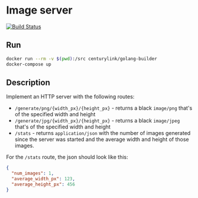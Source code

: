 # Image server

[![Build Status](https://travis-ci.org/ridfrustum/imgserv.svg?branch=master)](https://travis-ci.org/ridfrustum/imgserv)

## Run

```bash
docker run --rm -v $(pwd):/src centurylink/golang-builder
docker-compose up
```

## Description

Implement an HTTP server with the following routes:

- `/generate/png/{width_px}/{height_px}` - returns a black `image/png` that's
of the specified width and height
- `/generate/jpg/{width_px}/{height_px}` - returns a black `image/jpeg` that's
of the specified width and height
- `/stats` - returns `application/json` with the number of images generated
since the server was started and the average width and height of those images.

For the `/stats` route, the json should look like this:

```json
{
  "num_images": 1,
  "average_width_px": 123,
  "average_height_px": 456
}
```
